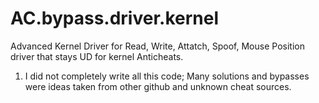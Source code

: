# AC.bypass.driver.kernel
Advanced Kernel Driver for Read, Write, Attatch, Spoof, Mouse Position driver that stays UD for kernel Anticheats. 


1. I did not completely write all this code; Many solutions and bypasses were ideas taken from other github and unknown cheat sources. 
